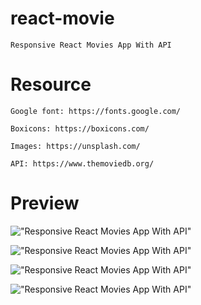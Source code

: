 # react-movie

    Responsive React Movies App With API

# Resource

    Google font: https://fonts.google.com/

    Boxicons: https://boxicons.com/

    Images: https://unsplash.com/

    API: https://www.themoviedb.org/

# Preview

!["Responsive React Movies App With API"](https://res.cloudinary.com/dyelytpla/image/upload/v1642867192/My%20apps/screencapture-localhost-3000-2022-01-22-21_28_49_hn7iwx.png)

!["Responsive React Movies App With API"](https://res.cloudinary.com/dyelytpla/image/upload/v1642867330/My%20apps/screencapture-localhost-3000-tv-2022-01-22-21_30_20_1_gh9hnb.png "Responsive React Movies App With API")

!["Responsive React Movies App With API"](https://res.cloudinary.com/dyelytpla/image/upload/v1642867399/My%20apps/screencapture-localhost-3000-movie-2022-01-22-21_32_40_oybouu.png "Responsive React Movies App With API")

!["Responsive React Movies App With API"](https://res.cloudinary.com/dyelytpla/image/upload/v1642867453/My%20apps/screencapture-localhost-3000-movie-823609-2022-01-22-21_33_41_zdhkdb.png "Responsive React Movies App With API")
